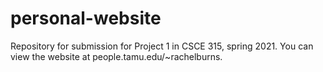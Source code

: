 # personal-website
Repository for submission for Project 1 in CSCE 315, spring 2021. You can view the website at people.tamu.edu/~rachelburns.

